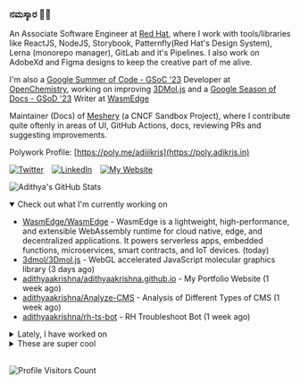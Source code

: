 ### ನಮಸ್ಕಾರ 🙏🏼
  
An Associate Software Engineer at [Red Hat](https://www.redhat.com), where I work with tools/libraries like ReactJS, NodeJS, Storybook, Patternfly(Red Hat's Design System), Lerna (monorepo manager), GitLab and it's Pipelines. I also work on AdobeXd and Figma designs to keep the creative part of me alive.

I'm also a [Google Summer of Code - GSoC '23](https://summerofcode.withgoogle.com/) Developer at [OpenChemistry](https://openchemistry.org), working on improving [3DMol.js](https://github.com/3dmol/3Dmol.js) and a [Google Season of Docs - GSoD '23](https://developers.google.com/season-of-docs) Writer at [WasmEdge](https://github.com/WasmEdge)

Maintainer (Docs) of [Meshery](https://github.com/meshery) (a CNCF Sandbox Project), where I contribute quite oftenly in areas of UI, GitHub Actions, docs, reviewing PRs and suggesting improvements.

Polywork Profile: [https://poly.me/adiiikris](https://poly.adikris.in)

[![Twitter](https://img.shields.io/badge/-@adii_kris-%231DA1F2?style=for-the-badge&logo=twitter&logoColor=ffffff)](https:/twitter.adikris.in) &ensp;
[![LinkedIn](https://img.shields.io/badge/-Adithya%20Krishna-%230A67C3?style=for-the-badge&logo=linkedin&logoColor=ffffff)](https://linkedin.adikris.in/) &ensp;
[![My Website](https://img.shields.io/badge/-My%20Website-%230A67C3?style=for-the-badge)](https://adikris.in/)



![Adithya's GitHub Stats](https://github-readme-stats.vercel.app/api?username=adithyaakrishna&show_icons=true&hide_border=true&title_color=fff&icon_color=79ff97&text_color=9f9f9f&bg_color=151515)


<details open="true">
  <summary>Check out what I'm currently working on</summary>
  
  - [WasmEdge/WasmEdge](https://github.com/WasmEdge/WasmEdge) - WasmEdge is a lightweight, high-performance, and extensible WebAssembly runtime for cloud native, edge, and decentralized applications. It powers serverless apps, embedded functions, microservices, smart contracts, and IoT devices. (today)
  - [3dmol/3Dmol.js](https://github.com/3dmol/3Dmol.js) - WebGL accelerated JavaScript molecular graphics library (3 days ago)
  - [adithyaakrishna/adithyaakrishna.github.io](https://github.com/adithyaakrishna/adithyaakrishna.github.io) - My Portfolio Website (1 week ago)
  - [adithyaakrishna/Analyze-CMS](https://github.com/adithyaakrishna/Analyze-CMS) - Analysis of Different Types of CMS (1 week ago)
  - [adithyaakrishna/rh-ts-bot](https://github.com/adithyaakrishna/rh-ts-bot) - RH Troubleshoot Bot (1 week ago)
</details>

<details>
  <summary>Lately, I have worked on</summary>
  
  - [feat: pr title validator workflow](https://github.com/documenso/documenso/pull/308) on [documenso/documenso](https://github.com/documenso/documenso) (today)
  - [chore: optimize images](https://github.com/documenso/documenso/pull/307) on [documenso/documenso](https://github.com/documenso/documenso) (today)
  - [feat: added feature to show/hide password](https://github.com/documenso/documenso/pull/306) on [documenso/documenso](https://github.com/documenso/documenso) (today)
  - [fix: dependabot workflow](https://github.com/documenso/documenso/pull/298) on [documenso/documenso](https://github.com/documenso/documenso) (2 days ago)
  - [feat: improved accessibility and updated eslint config](https://github.com/documenso/documenso/pull/297) on [documenso/documenso](https://github.com/documenso/documenso) (2 days ago)
</details>

<details>
  <summary>These are super cool</summary>
  
  - [twpayne/chezmoi](https://github.com/twpayne/chezmoi) - Manage your dotfiles across multiple diverse machines, securely. (1 day ago)
  - [kdeldycke/awesome-falsehood](https://github.com/kdeldycke/awesome-falsehood) - 😱 Falsehoods Programmers Believe in (1 day ago)
  - [steven-tey/dub](https://github.com/steven-tey/dub) - An open-source link shortener with built-in analytics &#43; free custom domains. (1 day ago)
  - [shadcn-ui/ui](https://github.com/shadcn-ui/ui) - Beautifully designed components built with Radix UI and Tailwind CSS. (2 days ago)
  - [lucide-icons/lucide](https://github.com/lucide-icons/lucide) - Beautiful &amp; consistent icon toolkit made by the community. Open-source project and a fork of Feather Icons. (2 days ago)
</details>

<br> 

![Profile Visitors Count](https://profile-counter.glitch.me/adithyaakrishna/count.svg)
